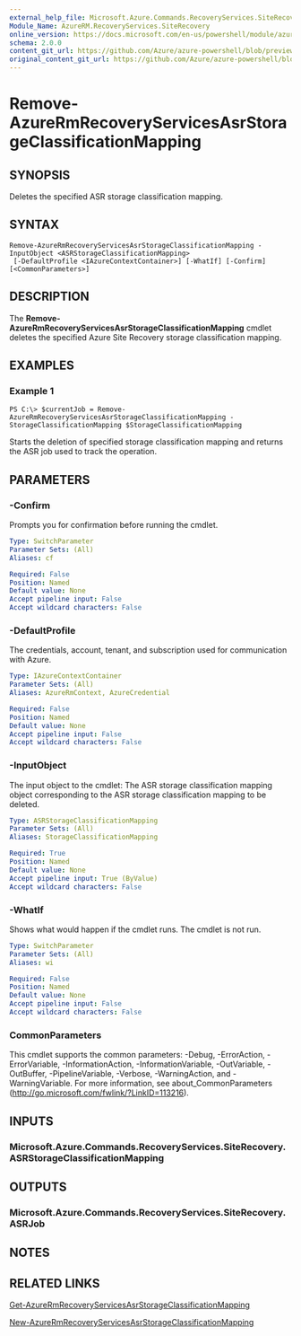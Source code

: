 ```yaml
---
external_help_file: Microsoft.Azure.Commands.RecoveryServices.SiteRecovery.dll-Help.xml
Module_Name: AzureRM.RecoveryServices.SiteRecovery
online_version: https://docs.microsoft.com/en-us/powershell/module/azurerm.recoveryservices.siterecovery/remove-azurermrecoveryservicesasrstorageclassificationmapping
schema: 2.0.0
content_git_url: https://github.com/Azure/azure-powershell/blob/preview/src/ResourceManager/RecoveryServices.SiteRecovery/Commands.RecoveryServices.SiteRecovery/help/Remove-AzureRmRecoveryServicesAsrStorageClassificationMapping.md
original_content_git_url: https://github.com/Azure/azure-powershell/blob/preview/src/ResourceManager/RecoveryServices.SiteRecovery/Commands.RecoveryServices.SiteRecovery/help/Remove-AzureRmRecoveryServicesAsrStorageClassificationMapping.md
---
```


# Remove-AzureRmRecoveryServicesAsrStorageClassificationMapping

## SYNOPSIS
Deletes the specified ASR storage classification mapping.

## SYNTAX

```
Remove-AzureRmRecoveryServicesAsrStorageClassificationMapping -InputObject <ASRStorageClassificationMapping>
 [-DefaultProfile <IAzureContextContainer>] [-WhatIf] [-Confirm] [<CommonParameters>]
```

## DESCRIPTION
The **Remove-AzureRmRecoveryServicesAsrStorageClassificationMapping** cmdlet deletes the specified Azure Site Recovery storage classification mapping.

## EXAMPLES

### Example 1
```
PS C:\> $currentJob = Remove-AzureRmRecoveryServicesAsrStorageClassificationMapping -StorageClassificationMapping $StorageClassificationMapping
```

Starts the deletion of specified storage classification mapping and returns the ASR job used to track the operation.

## PARAMETERS

### -Confirm
Prompts you for confirmation before running the cmdlet.

```yaml
Type: SwitchParameter
Parameter Sets: (All)
Aliases: cf

Required: False
Position: Named
Default value: None
Accept pipeline input: False
Accept wildcard characters: False
```

### -DefaultProfile
The credentials, account, tenant, and subscription used for communication with Azure.
```yaml
Type: IAzureContextContainer
Parameter Sets: (All)
Aliases: AzureRmContext, AzureCredential

Required: False
Position: Named
Default value: None
Accept pipeline input: False
Accept wildcard characters: False
```

### -InputObject
The input object to the cmdlet: The ASR storage classification mapping object corresponding to the ASR storage classification mapping to be deleted.

```yaml
Type: ASRStorageClassificationMapping
Parameter Sets: (All)
Aliases: StorageClassificationMapping

Required: True
Position: Named
Default value: None
Accept pipeline input: True (ByValue)
Accept wildcard characters: False
```

### -WhatIf
Shows what would happen if the cmdlet runs. The cmdlet is not run.

```yaml
Type: SwitchParameter
Parameter Sets: (All)
Aliases: wi

Required: False
Position: Named
Default value: None
Accept pipeline input: False
Accept wildcard characters: False
```

### CommonParameters
This cmdlet supports the common parameters: -Debug, -ErrorAction, -ErrorVariable, -InformationAction, -InformationVariable, -OutVariable, -OutBuffer, -PipelineVariable, -Verbose, -WarningAction, and -WarningVariable. For more information, see about_CommonParameters (http://go.microsoft.com/fwlink/?LinkID=113216).

## INPUTS

### Microsoft.Azure.Commands.RecoveryServices.SiteRecovery.ASRStorageClassificationMapping

## OUTPUTS

### Microsoft.Azure.Commands.RecoveryServices.SiteRecovery.ASRJob

## NOTES

## RELATED LINKS

[Get-AzureRmRecoveryServicesAsrStorageClassificationMapping](./Get-AzureRmRecoveryServicesAsrStorageClassificationMapping.md)

[New-AzureRmRecoveryServicesAsrStorageClassificationMapping](./New-AzureRmRecoveryServicesAsrStorageClassificationMapping.md)
